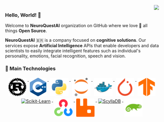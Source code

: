 <img align="right" src="https://visitor-badge.laobi.icu/badge?page_id=NeuroQuestAi">

### Hello, World! 👋

Welcome to **NeuroQuestAI** organization on GitHub where we love :orange_heart: all things **Open Source**.

**NeuroQuestAI** 🇧🇷 is a company focused on **cognitive solutions**. Our services expose **Artificial Intelligence** APIs that enable developers 
and data scientists to easily integrate intelligent features such as individual's personality, emotions, facial recognition, speech and vision.

### 🧰 Main Technologies

<p align="center">
  
<a href="https://www.rust-lang.org/" target="_blank" rel="noreferrer"> 
  <img src="https://raw.githubusercontent.com/devicons/devicon/master/icons/rust/rust-plain.svg" 
       alt="Rust" height="60" style="vertical-align:top; margin:4px"></a><a href="https://www.rust-lang.org/" target="_blank" rel="noreferrer"> 
  
<a href="https://isocpp.org/" target="_blank" rel="noreferrer"> 
  <img src="https://raw.githubusercontent.com/edersoncorbari/edersoncorbari.github.io/master/assets/images/cpp-logo.png" 
       alt="C++" height="60" style="vertical-align:top; margin:4px"></a><a href="https://isocpp.org/" target="_blank" rel="noreferrer"> 
  
<a href="https://www.python.org" target="_blank" rel="noreferrer"> 
  <img src="https://raw.githubusercontent.com/devicons/devicon/master/icons/python/python-original.svg" 
       alt="Python" height="60" style="vertical-align:top; margin:4px"></a><a href="https://www.python.org" target="_blank" rel="noreferrer"> 
  
<a href="https://jupyter.org/" target="_blank" rel="noreferrer"> 
  <img src="https://raw.githubusercontent.com/devicons/devicon/master/icons/jupyter/jupyter-original.svg" 
       alt="Jupyter" height="60" style="vertical-align:top; margin:4px"></a><a href="https://jupyter.org/" target="_blank" rel="noreferrer"> 
  
<a href="https://www.docker.com/" target="_blank" rel="noreferrer"> 
  <img src="https://raw.githubusercontent.com/devicons/devicon/master/icons/docker/docker-original.svg" 
       alt="Docker" height="60" style="vertical-align:top; margin:4px"></a><a href="https://www.docker.com/" target="_blank" rel="noreferrer"> 

<a href="https://pytorch.org/" target="_blank" rel="noreferrer"> 
  <img src="https://raw.githubusercontent.com/devicons/devicon/master/icons/pytorch/pytorch-original.svg" 
       alt="RabbitMQ" height="60" style="vertical-align:top; margin:4px"></a><a href="https://pytorch.org/" target="_blank" rel="noreferrer">   

<a href="https://www.tensorflow.org/" target="_blank" rel="noreferrer"> 
  <img src="https://raw.githubusercontent.com/devicons/devicon/master/icons/tensorflow/tensorflow-original.svg" 
       alt="TensorFlow" height="60" style="vertical-align:top; margin:4px"></a><a href="https://www.tensorflow.org/" target="_blank" rel="noreferrer"> 
  
<a href="https://scikit-learn.org/" target="_blank" rel="noreferrer"> 
  <img src="https://raw.githubusercontent.com/scikit-learn/scikit-learn/main/doc/logos/scikit-learn-logo-notext.png" 
       alt="Scikit-Learn" height="60" style="vertical-align:top; margin:4px"></a><a href="https://scikit-learn.org/" target="_blank" rel="noreferrer"> 
  
<a href="https://www.opencv.org/" target="_blank" rel="noreferrer"> 
  <img src="https://raw.githubusercontent.com/devicons/devicon/master/icons/opencv/opencv-original.svg" 
       alt="OpenCV" height="60" style="vertical-align:top; margin:4px"></a><a href="https://www.opencv.org/" target="_blank" rel="noreferrer">   

<a href="https://www.rabbitmq.com/" target="_blank" rel="noreferrer"> 
  <img src="https://raw.githubusercontent.com/edersoncorbari/edersoncorbari.github.io/master/assets/images/rabbitmq-2.png" 
       alt="RabbitMQ" height="60" style="vertical-align:top; margin:4px"></a><a href="https://www.rabbitmq.com/" target="_blank" rel="noreferrer">   

<a href="https://www.scylladb.com/" target="_blank" rel="noreferrer"> 
  <img src="https://avatars.githubusercontent.com/u/14364730?s=200&v=4" 
       alt="ScyllaDB" height="60" style="vertical-align:top; margin:4px"></a><a href="https://www.scylladb.com/" target="_blank" rel="noreferrer">   

<a href="https://www.opensuse.org/" target="_blank" rel="noreferrer"> 
  <img src="https://raw.githubusercontent.com/devicons/devicon/master/icons/opensuse/opensuse-original.svg" 
       alt="OpenSuse Linux" height="60" style="vertical-align:top; margin:4px"></a><a href="https://www.opensuse.org/" target="_blank" rel="noreferrer">   
 
</p>
